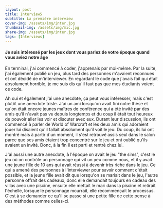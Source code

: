 ```yaml
---
layout: post
title: Interview5
subtitle: La première interview
cover-img: /assets/img/inter.jpg
thumbnail-img: /assets/img/mic.jpg
share-img: /assets/img/inter.jpg
tags: [Interviews]
---
```


#### Je suis intéressé par les jeux dont vous parlez de votre époque quand vous aviez notre âge

En terminal, j'ai commencé à coder, j'apprenais par moi-même. Par la suite, 
j'ai également publié un jeu, plus tard des personnes m'avaient reconnues et ont décidé de m'interviewer. 
En regardant le code que j'avais fait qui était absolument horrible, 
je me suis dis qu'il faut pas que mes étudiants voient ce code. 

Ah oui et également j'ai une anecdote, ça peut vous intéresser, mais c'est plutôt une anecdote triste.
J'ai un ami lorsqu'on avait fini notre thèse et qu'on était encore jeunes maîtres de conférence 
qui a été invité par des amis qu'il n'avait pas vu depuis longtemps et du coup il était tout heureux de pouvoir aller les voir et discuter avec eux. 
Durant leur discussion, ils ont commencé à parler de World of Warcraft et les deux amis qui adoraient jouer lui disaient qu'il fallait absolument qu'il voit le jeu. 
Du coup, ils lui ont montré mais à partir d'un moment, 
il s'est retrouvé assis seul dans le salon parce que ses amis étaient trop concentré sur le jeu et ont oublié qu'ils avaient un invité. 
Donc, à la fin il est parti et rentré chez lui.

J'ai aussi une autre anecdote, à l'époque on avait le jeu "the sims", 
c'est le jeu où on contrôle un personnage qui vit un peu comme nous, 
et il y avait une jeune fille de 10 ans qui avait réussi à devenir très riche dans le jeu. 
Ce qui a amené des personnes à l'interviewer pour savoir comment c'était possible, 
et la jeune fille avait dit que lorsqu'on se mariait dans le jeu, l'autre personne offrait des cadeaux,
donc elle demandait toujours en cadeau des villas avec une piscine, ensuite elle mettait le mari dans la piscine et retirait l'échelle, 
lorsque le personnage mourrait, elle recommençait le processus. 
C'est à se demander ce qu'il se passe si une petite fille de cette pense à des méthodes comme celles-ci.
